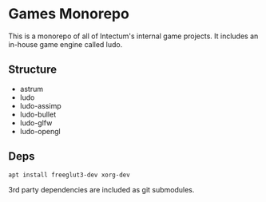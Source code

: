 # Games Monorepo

This is a monorepo of all of Intectum's internal game projects. It includes an in-house game engine called ludo.

## Structure

- astrum
- ludo
- ludo-assimp
- ludo-bullet
- ludo-glfw
- ludo-opengl

## Deps

`apt install freeglut3-dev xorg-dev`

3rd party dependencies are included as git submodules.
